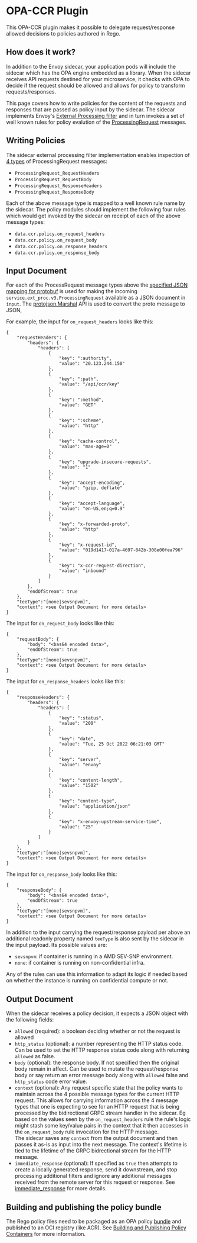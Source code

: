 # OPA-CCR Plugin
This OPA-CCR plugin makes it possible to delegate request/response allowed decisions to policies authored in Rego.

## How does it work?

In addition to the Envoy sidecar, your application pods will include the sidecar which has the OPA engine embedded as a library. When the sidecar receives API requests destined for your
microservice, it checks with OPA to decide if the request should be allowed and allows for policy to transform requests/responses.

This page covers how to write policies for the content of the requests and responses that are passed as policy input by the sidecar. The sidecar implements Envoy's
[External Processing
filter](https://www.envoyproxy.io/docs/envoy/latest/configuration/http/http_filters/ext_proc_filter) and in turn invokes a set of well known rules for policy evalution of the [ProcessingRequest](https://www.envoyproxy.io/docs/envoy/latest/api-v3/service/ext_proc/v3/external_processor.proto#envoy-v3-api-msg-service-ext-proc-v3-processingrequest) messages.


## Writing Policies
The sidecar external processing filter implementation enables inspection of [4 types](https://www.envoyproxy.io/docs/envoy/latest/api-v3/service/ext_proc/v3/external_processor.proto#envoy-v3-api-msg-service-ext-proc-v3-processingrequest) of ProcessingRequest messages:  
- `ProcessingRequest_RequestHeaders`
- `ProcessingRequest_RequestBody`
- `ProcessingRequest_ResponseHeaders`
- `ProcessingRequest_ResponseBody`

Each of the above message type is mapped to a well known rule name by the sidecar. The policy modules should implement the following four rules which would get invoked by the sidecar on receipt of each of the above message types:
- `data.ccr.policy.on_request_headers`
- `data.ccr.policy.on_request_body`
- `data.ccr.policy.on_response_headers`
- `data.ccr.policy.on_response_body`


## Input Document
For each of the ProcessRequest message types above the [specified JSON mapping for protobuf](https://developers.google.com/protocol-buffers/docs/proto3#json)
is used for making the incoming `service.ext_proc.v3.ProcessingRequest` available as a JSON document in `input`. The [protojson.Marshal](https://pkg.go.dev/google.golang.org/protobuf/encoding/protojson#Marshal) API is used to convert the proto message to JSON,

For example, the input for `on_request_headers` looks like this:

```
{
    "requestHeaders": {
        "headers": {
            "headers": [
                {
                    "key": ":authority",
                    "value": "20.123.244.150"
                },
                {
                    "key": ":path",
                    "value": "/api/ccr/key"
                },
                {
                    "key": ":method",
                    "value": "GET"
                },
                {
                    "key": ":scheme",
                    "value": "http"
                },
                {
                    "key": "cache-control",
                    "value": "max-age=0"
                },
                {
                    "key": "upgrade-insecure-requests",
                    "value": "1"
                },
                {
                    "key": "accept-encoding",
                    "value": "gzip, deflate"
                },
                {
                    "key": "accept-language",
                    "value": "en-US,en;q=0.9"
                },
                {
                    "key": "x-forwarded-proto",
                    "value": "http"
                },
                {
                    "key": "x-request-id",
                    "value": "019d1417-017a-4697-842b-308e00fea796"
                },
                {
                    "key": "x-ccr-request-direction",
                    "value": "inbound"
                }
            ]
        },
        "endOfStream": true
    },
    "teeType":"[none|sevsnpvm]",
    "context": <see Output Document for more details>
}
```
The input for `on_request_body` looks like this:
```
{
    "requestBody": {
        "body": "<bas64 encoded data>",
        "endOfStream": true
    },
    "teeType":"[none|sevsnpvm]",
    "context": <see Output Document for more details>
}
```
The input for `on_response_headers` looks like this:
```
{
    "responseHeaders": {
        "headers": {
            "headers": [
                {
                    "key": ":status",
                    "value": "200"
                },
                {
                    "key": "date",
                    "value": "Tue, 25 Oct 2022 06:21:03 GMT"
                },
                {
                    "key": "server",
                    "value": "envoy"
                },
                {
                    "key": "content-length",
                    "value": "1502"
                },
                {
                    "key": "content-type",
                    "value": "application/json"
                },
                {
                    "key": "x-envoy-upstream-service-time",
                    "value": "25"
                }
            ]
        }
    },
    "teeType":"[none|sevsnpvm]",
    "context": <see Output Document for more details>
}
```
The input for `on_response_body` looks like this:
```
{
    "responseBody": {
        "body": "<bas64 encoded data>",
        "endOfStream": true
    },
    "teeType":"[none|sevsnpvm]",
    "context": <see Output Document for more details>
}
```
In addition to the input carrying the request/response payload per above an additional readonly property named `teeType` is also sent by the sidecar in the input payload. Its possible values are:
* `sevsnpvm`: if container is running in a AMD SEV-SNP environment.
* `none`: if container is running on non-confidential infra.

Any of the rules can use this information to adapt its logic if needed based on whether the instance is running on confidential compute or not.

## Output Document

When the sidecar receives a policy decision, it expects a JSON object with the following fields:
* `allowed` (required): a boolean deciding whether or not the request is allowed
* `http_status` (optional): a number representing the HTTP status code. Can be used to set the HTTP response status code along with returning `allowed` as false.
* `body` (optional): the response body. If not specified then the original body remain in affect. Can be used to mutate the request/response body or say return an error message body along with `allowed` false  and `http_status` code error value.
* `context` (optional): Any request specific state that the policy wants to maintain across the 4 possible message types for the current HTTP request. This allows for carrying information across the 4 message types that one is expecting to see for an HTTP request that is being processed by the bidirectional GRPC stream handler in the sidecar. Eg based on the values seen by the `on_request_headers` rule the rule's logic might stash some key/value pairs in the context that it then accesses in the `on_request_body` rule invocation for the HTTP message.  
The sidecar saves any `context` from the output document and then passes it as-is as input into the next message. The context's lifetime is tied to the lifetime of the GRPC bidrectional stream for the HTTP message.
* `immediate_response` (optional): If specified as `true` then attempts to create a locally generated response, send it downstream, and stop processing additional filters and ignore any additional messages received from the remote server for this request or response. See [immediate_response](https://www.envoyproxy.io/docs/envoy/latest/api-v3/service/ext_proc/v3/external_processor.proto#envoy-v3-api-msg-service-ext-proc-v3-processingresponse) for more details.

## Building and publishing the policy bundle

The Rego policy files need to be packaged as an OPA policy [bundle](https://www.openpolicyagent.org/docs/latest/management-bundles/) and published to an OCI registry (like ACR). See [Building and Publishing Policy Containers](https://www.openpolicyagent.org/docs/latest/management-bundles/#building-and-publishing-policy-containers) for more information.
